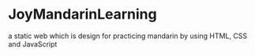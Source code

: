 # JoyMandarinLearning
a static web which is design for practicing mandarin by using HTML, CSS and JavaScript
